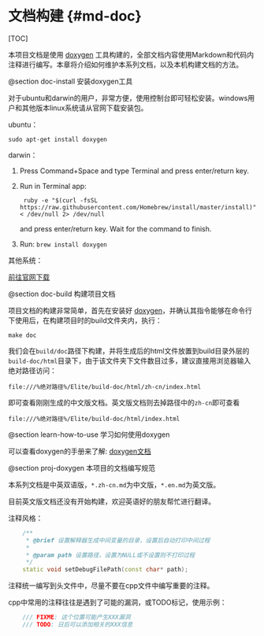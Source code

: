 文档构建       {#md-doc}
=========

[TOC]


本项目文档是使用 [doxygen] 工具构建的，全部文档内容使用Markdown和代码内注释进行编写。本章将介绍如何维护本系列文档，以及本机构建文档的方法。

@section doc-install 安装doxygen工具

对于ubuntu和darwin的用户，非常方便，使用控制台即可轻松安装。windows用户和其他版本linux系统请从官网下载安装包。

ubuntu：

    sudo apt-get install doxygen

darwin：

1. Press Command+Space and type Terminal and press enter/return key.
2. Run in Terminal app:

        ruby -e "$(curl -fsSL https://raw.githubusercontent.com/Homebrew/install/master/install)" < /dev/null 2> /dev/null

    and press enter/return key. Wait for the command to finish.

3. Run: `brew install doxygen`

其他系统：

[前往官网下载](https://www.stack.nl/~dimitri/doxygen/download.html)

@section doc-build 构建项目文档

项目文档的构建非常简单，首先在安装好 [doxygen]，并确认其指令能够在命令行下使用后，在构建项目时的build文件夹内，执行：

    make doc

我们会在`build/doc`路径下构建，并将生成后的html文件放置到build目录外层的`build-doc/html`目录下，由于该文件夹下文件数目过多，建议直接用浏览器输入绝对路径访问：

    file:///%绝对路径%/Elite/build-doc/html/zh-cn/index.html

即可查看刚刚生成的中文版文档。英文版文档则去掉路径中的`zh-cn`即可查看

    file:///%绝对路径%/Elite/build-doc/html/index.html

@section learn-how-to-use 学习如何使用doxygen

可以查看doxygen的手册来了解: [doxygen文档]



@section proj-doxygen 本项目的文档编写规范

本系列文档是中英双语版，`*.zh-cn.md`为中文版，`*.en.md`为英文版。

目前英文版文档还没有开始构建，欢迎英语好的朋友帮忙进行翻译。


注释风格：

~~~cpp
    /**
     * @brief 设置解释器生成中间变量的目录，设置后自动打印中间过程
     *
     * @param path 设置路径，设置为NULL或不设置则不打印过程
     */
    static void setDebugFilePath(const char* path);
~~~

注释统一编写到头文件中，尽量不要在cpp文件中编写重要的注释。

cpp中常用的注释往往是遇到了可能的漏洞，或TODO标记，使用示例：

~~~cpp
    /// FIXME: 这个位置可能产生XXX漏洞
    /// TODO: 日后可以添加相关的XXX信息
~~~




[doxygen]: http://www.doxygen.org/
[doxygen文档]: https://www.stack.nl/~dimitri/doxygen/manual/index.html
